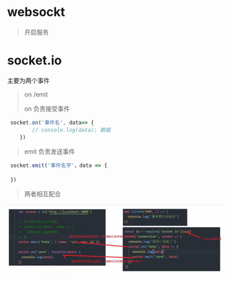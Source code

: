# websockt 

> 开启服务
>

# socket.io

主要为两个事件
> on /emit
> 
> on 负责接受事件
```js
 socket.on('事件名', data=> {
        // console.log(data); 数据
    })
```
> emit 负责发送事件
```js
 socket.emit('事件名字'，data => {
    
 })
```
> 两者相互配合

![Alt text](image.png)